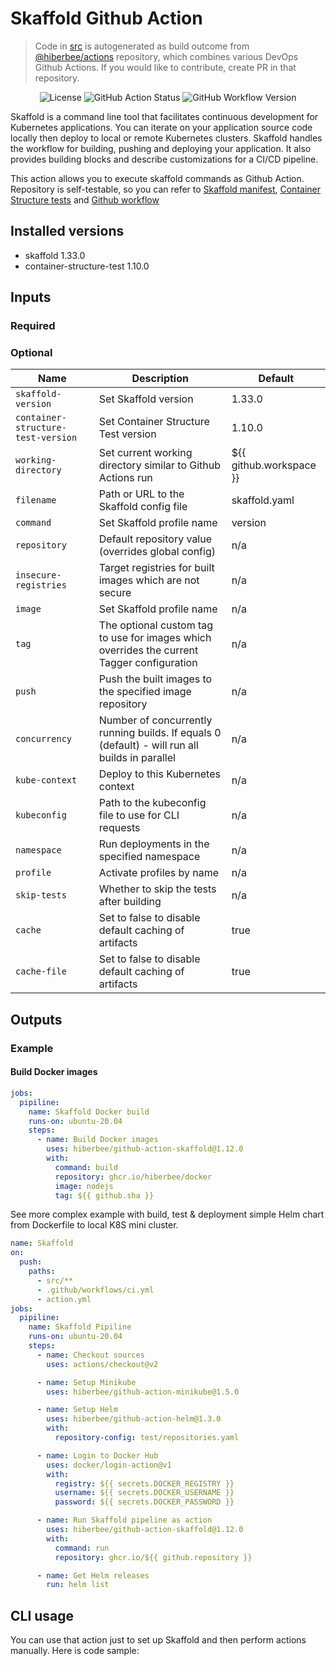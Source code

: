 # Skaffold Github Action

> Code in [src](/src/) is autogenerated as build outcome from [@hiberbee/actions](https://github.com/hiberbee/actions) repository, which combines various DevOps Github Actions. If you would like to contribute, create PR in that repository.

<p align="center">
  <img src="https://img.shields.io/github/license/hiberbee/github-action-minikube?style=flat-square" alt="License">
  <img src="https://img.shields.io/github/workflow/status/hiberbee/github-action-minikube/CI?label=github-actions&style=flat-square" alt="GitHub Action Status">
  <img src="https://img.shields.io/github/v/tag/hiberbee/github-action-minikube?label=hiberbee%2Fgithub-action-minikube&style=flat-square" alt="GitHub Workflow Version">
</p>

Skaffold is a command line tool that facilitates continuous development for Kubernetes applications. You can iterate on your application source code locally then deploy to local or remote Kubernetes clusters. Skaffold handles the workflow for building, pushing and deploying your application. It also provides building blocks and describe customizations for a CI/CD pipeline.

This action allows you to execute skaffold commands as Github Action. Repository is self-testable, so you can refer to [Skaffold manifest](test/skaffold.yaml), [Container Structure tests](test/structure-test.yaml) and [Github workflow](.github/workflows/ci.yml)

## Installed versions

- skaffold 1.33.0
- container-structure-test 1.10.0

## Inputs

### Required

### Optional

| Name | Description | Default |
| ---- | ----------- | ------- |
| `skaffold-version` | Set Skaffold version | 1.33.0 |
| `container-structure-test-version` | Set Container Structure Test version | 1.10.0 |
| `working-directory` | Set current working directory similar to Github Actions run | ${{ github.workspace }} |
| `filename` | Path or URL to the Skaffold config file | skaffold.yaml |
| `command` | Set Skaffold profile name | version |
| `repository` | Default repository value (overrides global config) | n/a |
| `insecure-registries` | Target registries for built images which are not secure | n/a |
| `image` | Set Skaffold profile name | n/a |
| `tag` |  The optional custom tag to use for images which overrides the current Tagger configuration | n/a |
| `push` | Push the built images to the specified image repository | n/a |
| `concurrency` | Number of concurrently running builds. If equals 0 (default) - will run all builds in parallel | n/a |
| `kube-context` | Deploy to this Kubernetes context | n/a |
| `kubeconfig` | Path to the kubeconfig file to use for CLI requests | n/a |
| `namespace` | Run deployments in the specified namespace | n/a |
| `profile` | Activate profiles by name | n/a |
| `skip-tests` | Whether to skip the tests after building | n/a |
| `cache` | Set to false to disable default caching of artifacts | true |
| `cache-file` | Set to false to disable default caching of artifacts | true |

## Outputs

### Example

#### Build Docker images

```yaml
jobs:
  pipiline:
    name: Skaffold Docker build
    runs-on: ubuntu-20.04
    steps:
      - name: Build Docker images
        uses: hiberbee/github-action-skaffold@1.12.0
        with:
          command: build
          repository: ghcr.io/hiberbee/docker
          image: nodejs
          tag: ${{ github.sha }}
```

See more complex example with build, test & deployment simple Helm chart from Dockerfile to local K8S mini cluster.

```yaml
name: Skaffold
on:
  push:
    paths:
      - src/**
      - .github/workflows/ci.yml
      - action.yml
jobs:
  pipiline:
    name: Skaffold Pipiline
    runs-on: ubuntu-20.04
    steps:
      - name: Checkout sources
        uses: actions/checkout@v2

      - name: Setup Minikube
        uses: hiberbee/github-action-minikube@1.5.0

      - name: Setup Helm
        uses: hiberbee/github-action-helm@1.3.0
        with:
          repository-config: test/repositories.yaml

      - name: Login to Docker Hub
        uses: docker/login-action@v1
        with:
          registry: ${{ secrets.DOCKER_REGISTRY }}
          username: ${{ secrets.DOCKER_USERNAME }}
          password: ${{ secrets.DOCKER_PASSWORD }}

      - name: Run Skaffold pipeline as action
        uses: hiberbee/github-action-skaffold@1.12.0
        with:
          command: run
          repository: ghcr.io/${{ github.repository }}

      - name: Get Helm releases
        run: helm list

```

## CLI usage

You can use that action just to set up Skaffold and then perform actions manually. Here is code sample:
